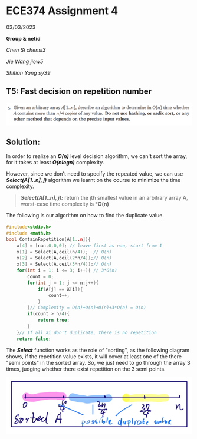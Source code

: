 # ECE374 Assignment 4

03/03/2023

**Group & netid**

*Chen Si         chensi3*

*Jie Wang        jiew5*

*Shitian Yang     sy39*

## T5: Fast decision on repetition number

![image-20230303175533441](./ECE374_Assignment_4_T5.assets/image-20230303175533441.png)

## Solution:

In order to realize an ***O(n)*** level decision algorithm, we can't sort the array, for it takes at least ***O(nlogn)*** complexity. 

However, since we don't need to specify the repeated value, we can use ***Select(A[1..n], j)*** algorithm we learnt on the course to minimize the time complexity. 

> ***Select(A[1..n], j):*** return the jth smallest value in an arbitrary array A, worst-case time complexity is ***O(n)**

The following is our algorithm on how to find the duplicate value. 

````C
#include<stdio.h>
#include <math.h>
bool ContainRepetition(A[1..n]){ 
    x[4] = [nan,0,0,0]; // leave first as nan, start from 1
	x[1] = Select(A,ceil(n/4));  // O(n)
	x[2] = Select(A,ceil(2*n/4));// O(n)
	x[3] = Select(A,ceil(3*n/4));// O(n)
    for(int i = 1; i <= 3; i++){ // 3*O(n)
        count = 0;
        for(int j = 1; j <= n;j++){
            if(A[j] == X[i]){
                count++;
            }
        }// Complexity = O(n)+O(n)+O(n)+3*O(n) = O(n) 
        if(count > n/4){
            return true;
        }
    }// If all Xi don't duplicate, there is no repetition
    return false;  
````

The ***Select*** function works as the role of "sorting", as the following diagram shows, if the repetition value exists, it will cover at least one of the there "semi points" in the sorted array. So, we just need to go through the array 3 times, judging whether there exist repetition on the 3 semi points. 

![image-20230303181935545](./ECE374_Assignment_4_T5.assets/image-20230303181935545.png)

